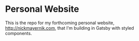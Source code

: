 # Personal Website
This is the repo for my forthcoming personal website, http://nickmayernik.com, that I'm building in Gatsby with styled components.


